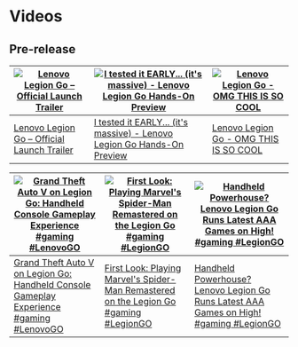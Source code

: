 # Videos

## Pre-release

| [![Lenovo Legion Go – Official Launch Trailer](https://img.youtube.com/vi/BLD-dg1C_XU/0.jpg)](https://www.youtube.com/watch?v=BLD-dg1C_XU "Lenovo Legion Go – Official Launch Trailer") | [![I tested it EARLY... (it's massive) - Lenovo Legion Go Hands-On Preview](https://img.youtube.com/vi/OO_WqQ4ZRTw/0.jpg)](https://www.youtube.com/watch?v=OO_WqQ4ZRTw "I tested it EARLY... (it's massive) - Lenovo Legion Go Hands-On Preview") | [![Lenovo Legion Go - OMG THIS IS SO COOL](https://img.youtube.com/vi/hql6doE-Ccw/0.jpg)](https://www.youtube.com/watch?v=hql6doE-Ccw "Lenovo Legion Go - OMG THIS IS SO COOL") |
| --------------------------------------------------------------------------------------------------------------------------------------------------------------------------------------- | ------------------------------------------------------------------------------------------------------------------------------------------------------------------------------------------------------------------------------------------------- | ------------------------------------------------------------------------------------------------------------------------------------------------------------------------------- |
| [Lenovo Legion Go – Official Launch Trailer](https://www.youtube.com/watch?v=BLD-dg1C_XU)                                                                                               | [I tested it EARLY... (it's massive) - Lenovo Legion Go Hands-On Preview](https://www.youtube.com/watch?v=OO_WqQ4ZRTw)                                                                                                                            | [Lenovo Legion Go - OMG THIS IS SO COOL](https://www.youtube.com/watch?v=hql6doE-Ccw)                                                                                           |

| [![Grand Theft Auto V on Legion Go: Handheld Console Gameplay Experience #gaming #LenovoGO](https://img.youtube.com/vi/O1uihtpmLcI/0.jpg)](https://www.youtube.com/shorts/O1uihtpmLcI "Grand Theft Auto V on Legion Go: Handheld Console Gameplay Experience #gaming #LenovoGO") | [![First Look: Playing Marvel's Spider-Man Remastered on the Legion Go #gaming #LegionGO](https://img.youtube.com/vi/zewcqpzRHJs/0.jpg)](https://www.youtube.com/shorts/zewcqpzRHJs "First Look: Playing Marvel's Spider-Man Remastered on the Legion Go #gaming #LegionGO") | [![Handheld Powerhouse? Lenovo Legion Go Runs Latest AAA Games on High! #gaming #LegionGO](https://img.youtube.com/vi/wIDMtyOOSpI/0.jpg)](https://www.youtube.com/shorts/wIDMtyOOSpI "Handheld Powerhouse? Lenovo Legion Go Runs Latest AAA Games on High! #gaming #LegionGO") |
| -------------------------------------------------------------------------------------------------------------------------------------------------------------------------------------------------------------------------------------------------------------------------------- | ---------------------------------------------------------------------------------------------------------------------------------------------------------------------------------------------------------------------------------------------------------------------------- | ------------------------------------------------------------------------------------------------------------------------------------------------------------------------------------------------------------------------------------------------------------------------------ |
| [Grand Theft Auto V on Legion Go: Handheld Console Gameplay Experience #gaming #LenovoGO](https://www.youtube.com/shorts/O1uihtpmLcI)                                                                                                                                            | [First Look: Playing Marvel's Spider-Man Remastered on the Legion Go #gaming #LegionGO](https://www.youtube.com/shorts/zewcqpzRHJs)                                                                                                                                          | [Handheld Powerhouse? Lenovo Legion Go Runs Latest AAA Games on High! #gaming #LegionGO](https://www.youtube.com/shorts/wIDMtyOOSpI)                                                                                                                                           |
